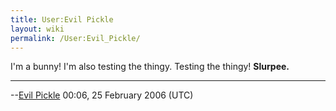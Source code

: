 ```yaml
---
title: User:Evil Pickle
layout: wiki
permalink: /User:Evil_Pickle/
---
```


I'm a bunny! I'm also testing the thingy. Testing the thingy!
**Slurpee.**

------------------------------------------------------------------------

--[Evil Pickle](/User:Evil_Pickle "wikilink") 00:06, 25 February 2006
(UTC)